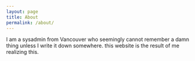 ```yaml
---
layout: page
title: About
permalink: /about/
---
```


I am a sysadmin from Vancouver who seemingly cannot remember a damn thing unless I write it down somewhere. this website is the result of me realizing this.
